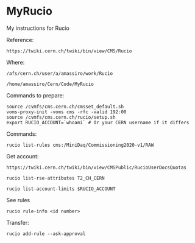 # MyRucio

My instructions for Rucio 

Reference:

    https://twiki.cern.ch/twiki/bin/view/CMS/Rucio
    
Where:

    /afs/cern.ch/user/a/amassiro/work/Rucio
    
    /home/amassiro/Cern/Code/MyRucio
    
    
Commands to prepare:

    source /cvmfs/cms.cern.ch/cmsset_default.sh
    voms-proxy-init -voms cms -rfc -valid 192:00
    source /cvmfs/cms.cern.ch/rucio/setup.sh
    export RUCIO_ACCOUNT=`whoami` # Or your CERN username if it differs


Commands:

    rucio list-rules cms:/MiniDaq/Commissioning2020-v1/RAW

    
    
Get account:

    https://twiki.cern.ch/twiki/bin/view/CMSPublic/RucioUserDocsQuotas
    
    rucio list-rse-attributes T2_CH_CERN

    rucio list-account-limits $RUCIO_ACCOUNT
    
    
See rules 

    rucio rule-info <id number>

    
Transfer:

    rucio add-rule --ask-approval
    
    
